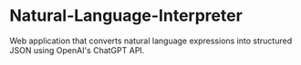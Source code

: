 # Natural-Language-Interpreter
Web application that converts natural language expressions into structured JSON using OpenAI's ChatGPT API.
